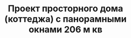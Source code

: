 ---
title: Проект просторного дома (коттеджа) с панорамными окнами 206 м кв
description: Проект просторного каменного дома (коттеджа) с панорамными окнами с пятью спальнями и двумя балконами.  Площадь&#58; 206 м.кв.

layout: project
permalink: /proekty/:path

featured:
weight: 1400

project-title: Просторный дом с панорамными окнами
project-catalog-title: Просторный дом
project-name: DK-206
tiny-description: Коттедж с панорамными окнами и балконами

short-description: "Идея дома - много естественного света: высокие угловые окна в спальнях и на кухне, три больших окна в гостиной и террасы с двух сторон. Первый и второй этаж соединен лестницей, которая поднимается вдоль двусветного окна в просторный холл с выходом на балкон. В конструкции коттеджа вместо центральной стены сделана колонна, что дает возможность создать индивидуальное внутреннее пространство: от трех до шести спален или кабинет с бильярдной."

proce-project: "70 000 р"
price-build:

area: "206"

related:
- DK-136
- DK-178
- DK-213

params:
- name: "Площадь дома:"
  value: "206м<sup>2</sup>"
- name: "Площадь 1-го этажа:"
  value: "109м<sup>2</sup>"
- name: "Площадь 2-го этажа:"
  value: "97м<sup>2</sup>"
- name: "Крыльца, балконы"
  value: "53м<sup>2</sup>"
- name: "Габаритные размеры"
  value: "12.32 x 16.38м"
- name: "Спальни"
  value: "4"
- name: "Санузлы"
  value: "3"
- name: "Высота 1-го этажа"
  value: "3.1м"
- name: "Высота 2-го этажа"
  value: "3.1м"
- name: "Фундамент"
  value: "Монолитный ж/б"
- name: "Конструкция стен"
  value: "Газобетон 400мм"
- name: "Перекрытия"
  value: "Монолитные ж/б"
- name: "Покрытие кровли"
  value: "Гибкая черепица"
- name: "Облицовка стен"
  value: "Клинкерная плитка, термососна"

options:
- name: "Зеркальный проект"
  value: "5 000 р"
- name: "Паспорт дома"
  value: "5 000 р"
- name: "Проект отопления"
  value: "30 000 р"
- name: "Водоснабжение, канализация"
  value: "30 000 р"
- name: "Проект электрики"
  value: "30 000 р"
- name: "Проект подвала"
  value: "30 000 р"
- name: "Пристройка навеса для а/м"
  value: "15 000 р"
- name: "Замена материала стен"
  value: "20 000 р"
- name: "Изменение фундамента"
  value: "20 000 р"
- name: "Перепланировка (перегородки)"
  value: "5 000 р"
- name: "Дизайн интерьера"
  value: "120 000 р"

  
---